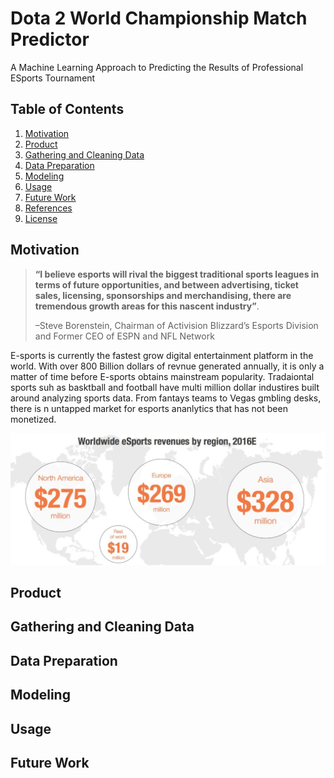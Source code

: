 # Dota 2 World Championship Match Predictor 
A Machine Learning Approach to Predicting the Results of Professional ESports Tournament

## Table of Contents
1. [Motivation](#motivation)
2. [Product](#product)
3. [Gathering and Cleaning Data](#gathering-and-cleaning-data)
4. [Data Preparation](#data-preparation)
5. [Modeling](#modeling)
6. [Usage](#usage)
7. [Future Work](#future-work)
8. [References](#references)
9. [License](#license)

## Motivation

>**“I believe esports will rival the biggest traditional sports leagues in terms of future opportunities, and between advertising, ticket sales, licensing, sponsorships and merchandising, there are tremendous growth areas for this nascent industry”**.
>
>–Steve Borenstein, Chairman of Activision Blizzard’s Esports Division and Former CEO of ESPN and NFL Network

E-sports is currently the fastest grow digital entertainment platform in the world. With over 800 Billion dollars of revnue generated annually, it is only a matter of time before E-sports obtains mainstream popularity. Tradaiontal sports suh as basktball and football have multi million dollar industires built around analyzing sports data. From fantays teams to Vegas gmbling desks, there is n untapped market for esports ananlytics that has not been monetized. 


![alt text](https://github.com/jonathanklinn/Dota-2-Predicator/blob/master/Images/Esports%20Growth%201.jpg)


## Product



## Gathering and Cleaning Data



## Data Preparation

## Modeling

## Usage

## Future Work


